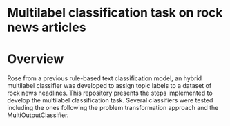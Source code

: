 # Multilabel classification task on rock news articles
# Overview
Rose from a previous rule-based text classification model, an hybrid multilabel classifier was developed to assign topic labels to a dataset of rock news headlines. This repository presents the steps implemented to develop the multilabel classification task. Several classifiers were tested including the ones following the problem transformation approach and the MultiOutputClassifier.
